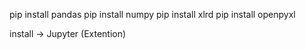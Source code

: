 pip install pandas 
pip install numpy 
pip install xlrd
pip install openpyxl

install -> Jupyter (Extention)